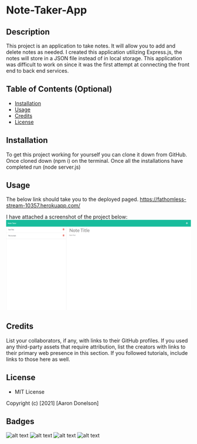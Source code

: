 # Note-Taker-App

## Description
This project is an application to take notes. It will allow you to add and delete notes as needed. I created this application utilizing Express.js, the notes will store in a JSON file instead of in local storage. This application was difficult to work on since it was the first attempt at connecting the front end to back end services.

## Table of Contents (Optional)

- [Installation](#installation)
- [Usage](#usage)
- [Credits](#credits)
- [License](#license)
## Installation

To get this project working for yourself you can clone it down from GitHub. Once cloned down (npm i) on the terminal. Once all the installations have completed run (node server.js)
## Usage
The below link should take you to the deployed paged. 
https://fathomless-stream-10357.herokuapp.com/

I have attached a screenshot of the project below: ![alt text](Develop/public/images/NoteTakerScreenShot.png)
    
## Credits
List your collaborators, if any, with links to their GitHub profiles.
If you used any third-party assets that require attribution, list the creators with links to their primary web presence in this section.
If you followed tutorials, include links to those here as well.
## License
- MIT License

Copyright (c) [2021] [Aaron Donelson]


## Badges

![alt text](https://img.shields.io/badge/Index-HTML-yellowgreen)
![alt text](https://img.shields.io/badge/Style-CSS-blue)
![alt text](https://img.shields.io/badge/Script-JS-brightgreen)
![alt text](https://img.shields.io/badge/JQuery-JQuery-orange)
